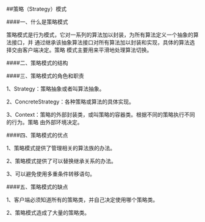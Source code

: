 ##策略（Strategy）模式

####一、什么是策略模式

策略模式是行为模式，它对一系列的算法加以封装，为所有算法定义一个抽象的算法接口，并
通过继承该抽象算法接口对所有算法加以封装和实现，具体的算法选择交由客户端决定。策略
模式主要用来平滑地处理算法切换。

####二、策略模式的结构



####三、策略模式的角色和职责

1、Strategy：策略抽象或者叫算法抽象。

2、ConcreteStrategy：各种策略或算法的具体实现。

3、Context：策略的外部封装类，或叫策略的容器类。根据不同的策略执行不同的行为。策略
由外部环境决定。

####四、策略模式的优点

1、策略模式提供了管理相关的算法族的办法。

2、策略模式提供了可以替换继承关系的办法。

3、可以避免使用多重条件转移语句。

####五、策略模式的缺点

1、客户端必须知道所有的策略类，并自己决定使用哪个策略类。

2、策略模式造成了大量的策略类。